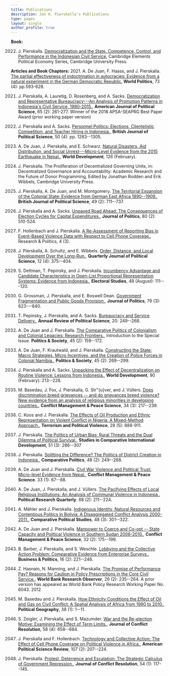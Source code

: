 ```yaml
---
title: Publications
description: Jan H. Pierskalla's Publications
type: pages
layout: single
author_profile: true
---
```


__Book:__

2022. J. Pierskalla. [Democratization and the State. Competence, Control, and Performance in the Indonesian Civil Service](https://doi.org/10.1017/9781009264839), Cambridge Elements Political Economy Series, Cambridge University Press.

__Articles and Book Chapters:__
2021. A. De Juan, F. Haass, and J. Pierskalla. [The partial effectiveness of indoctrination in autocracies: Evidence from a natural experiment in the German Democratic Republic.](https://www.cambridge.org/core/journals/world-politics/article/abs/partial-effectiveness-of-indoctrination-in-autocracies/3E8EDA6B1DCEB8DCCEB697864B092BDC) **World Politics**, 73 (4): pp.593-628.

2021. J. Pierskalla, A. Lauretig, D. Rosenberg, and A. Sacks. [Democratization and Representative Bureaucracy---An Analysis of Promotion Patterns in Indonesia's Civil Service, 1980-2015.](https://onlinelibrary.wiley.com/doi/abs/10.1111/ajps.12536), **American Journal of Political Science**, 65 (2): 261-277. Winner of the 2018 APSA-SEAPRG Best Paper Award (prior working paper version)

2020. J. Pierskalla and A. Sacks. [Personnel Politics: Elections, Clientelistic Competition, and Teacher Hiring in Indonesia.](https://doi.org/10.1017/S0007123418000601), **British Journal of Political Science**, 50 (4): pp. 1283--1305.

2020. A. De Juan, J. Pierskalla, and E. Schwarz. [Natural Disasters, Aid Distribution, and Social Unrest---Micro-Level Evidence from the 2015 Earthquake in Nepal.](https://doi.org/10.1016/j.worlddev.2019.104715), **World Development**, 126 (February).

2019. J. Pierskalla. The Proliferation of Decentralized Governing Units, in: Decentralized Governance and Accountability: Academic Research and the Future of Donor Programming, Edited by Jonathan Rodden and Erik Wibbels, Cambridge University Press.

2019. J. Pierskalla, A. De Juan, and M. Montgomery. [The Territorial Expansion of the Colonial State: Evidence from German East Africa 1890--1909.](https://doi.org/10.1017/S0007123416000648), **British Journal of Political Science**, 49 (2): 711--737.

2018. J. Pierskalla and A. Sacks. [Unpaved Road Ahead: The Consequences of Election Cycles for Capital Expenditures.](https://www.journals.uchicago.edu/doi/full/10.1086/694547), **Journal of Politics**, 80 (2): 510-524.

2017. F. Hollenbach and J. Pierskalla. [A Re-Assessment of Reporting Bias in Event-Based Violence Data with Respect to Cell Phone Coverage.](http://journals.sagepub.com/doi/full/10.1177/2053168017730687), Research & Politics, 4 (3).

2017. J. Pierskalla, A. Schultz, and E. Wibbels. [Order, Distance, and Local Development Over the Long-Run.](http://www.nowpublishers.com/article/Details/QJPS-16020), **Quarterly Journal of Political Science**, 12 (4): 375--404.

2017. S. Dettman, T. Pepinsky, and J. Pierskalla. [Incumbency Advantage and Candidate Characteristics in Open-List Proportional Representation Systems: Evidence from Indonesia.](https://www.sciencedirect.com/science/article/pii/S0261379417300641), **Electoral Studies**, 48 (August): 111---120.

2017. G. Grossman, J. Pierskalla, and E. Boswell Dean. [Government Fragmentation and Public Goods Provision.](http://www.journals.uchicago.edu/doi/abs/10.1086/690305),  **Journal of Politics**, 79 (3): 823---840.

2017. T. Pepinsky, J. Pierskalla, and A. Sacks. [Bureaucracy and Service Delivery.](http://www.annualreviews.org/doi/10.1146/annurev-polisci-051215-022705), **Annual Review of Political Science**, 20: 249--268.

2017. A. De Juan and J. Pierskalla. [The Comparative Politics of Colonialism and Colonial Legacies: Research Frontiers.](http://journals.sagepub.com/doi/abs/10.1177/0032329217704434), Introduction to the Special Issue. **Politics & Society**, 45 (2): 159--172.

2017. A. De Juan, F. Krautwald, and J. Pierskalla. [Constructing the State: Macro Strategies, Micro Incentives, and the Creation of Police Forces in Colonial Namibia.](http://journals.sagepub.com/doi/abs/10.1177/0032329217705352), **Politics & Society**, 45 (2): 269--299.

2017. J. Pierskalla and A. Sacks. [Unpacking the Effect of Decentralization on Routine Violence: Lessons from Indonesia.](http://www.sciencedirect.com/science/article/pii/S0305750X15304472), **World Development**, 90 (February): 213--228.

2017. M. Basedau, J. Fox, J. Pierskalla, G. Str\"{u}ver, and J. Vüllers. [Does discrimination breed grievances -- and do grievances breed violence? New evidence from an analysis of religious minorities in developing countries.](http://cmp.sagepub.com/content/early/2015/07/21/0738894215581329.full), **Conflict Management & Peace Science**, 34 (3): 217--239.

2016. C. Koos and J. Pierskalla. [The Effects of Oil Production and Ethnic Representation on Violent Conflict in Nigeria: A Mixed-Method Approach.](http://www.tandfonline.com/doi/abs/10.1080/09546553.2014.962021), **Terrorism and Political Violence**, 28 (5): 888-911.

2016. J. Pierskalla. [The Politics of Urban Bias: Rural Threats and the Dual Dilemma of Political Survival.](http://link.springer.com/article/10.1007/s12116-015-9194-2), **Studies in Comparative International Development**, 51 (3): 286--307

2016. J. Pierskalla. [Splitting the Difference? The Politics of District Creation in Indonesia.](http://www.ingentaconnect.com/content/cuny/cp/2016/00000048/00000002/art00007?crawler=true), **Comparative Politics**, 48 (2): 249--268. 

2016. A. De Juan and J. Pierskalla. [Civil War Violence and Political Trust: Micro-level Evidence from Nepal.](http://cmp.sagepub.com/content/33/1/67), **Conflict Management & Peace Science**. 33 (1): 67--88.

2015. A. De Juan, J. Pierskalla, and J. Vüllers. [The Pacifying Effects of Local Religious Institutions: An Analysis of Communal Violence in Indonesia.](http://prq.sagepub.com/content/68/2/211), **Political Research Quarterly**. 68 (2): 211--224.

2015. A. Mähler and J. Pierskalla. [Indigenous Identity, Natural Resources and Contentious Politics in Bolivia: A Disaggregated Conflict Analysis 2000-2011.](http://cps.sagepub.com/content/48/3/301), **Comparative Political Studies**, 48 (3): 301--322.

2015. A. De Juan and J. Pierskalla. [Manpower to Coerce and Co-opt -- State Capacity and Political Violence in Southern Sudan 2006-2010.](http://cmp.sagepub.com/content/32/2/175), **Conflict Management & Peace Science**, 32 (2): 175--199. 

2014. B. Barber, J. Pierskalla, and S. Weschle. [Lobbying and the Collective Action Problem: Comparative Evidence from Enterprise Surveys.](https://www.degruyter.com/view/j/bap.2014.16.issue-2/bap-2013-0036/bap-2013-0036.xml?format=INT), **Business & Politics**, 16 (2): 221--246.

2014. Z. Hasnain, N. Manning, and J. Pierskalla. [The Promise of Performance Pay? Reasons for Caution in Policy Prescriptions in the Core Civil Service.](http://wbro.oxfordjournals.org/content/early/2014/02/24/wbro.lku001.full.pdf+html), **World Bank Research Observer**, 29 (2): 235--264. A prior version has appeared as World Bank Policy Research Working Paper No. 6043. 2012

2014. M. Basedau and J. Pierskalla. [How Ethnicity Conditions the Effect of Oil and Gas on Civil Conflict: A Spatial Analysis of Africa from 1990 to 2010.](http://www.sciencedirect.com/science/article/pii/S0962629813000905), **Political Geography**, 38 (1): 1--11.


2014. S. Zeigler, J. Pierskalla, and S. Mazumder. [War and the Re-election Motive: Examining the Effect of Term Limits.](http://jcr.sagepub.com/content/58/4/658), **Journal of Conflict Resolution**, 58 (4): 658--684.

2013. J. Pierskalla and F. Hollenbach. [Technology and Collective Action: The Effect of Cell Phone Coverage on Political Violence in Africa.](https://www.cambridge.org/core/journals/american-political-science-review/article/technology-and-collective-action-the-effect-of-cell-phone-coverage-on-political-violence-in-africa/E81CFF7B9CB576D612E6D3ECDAF493C4), **American Political Science Review**, 107 (2): 207--224.

2010. J. Pierskalla. [Protest, Deterrence and Escalation: The Strategic Calculus of Government Repression.](http://jcr.sagepub.com/content/54/1/117.abstract), **Journal of Conflict Resolution**, 54 (1): 117--145. 
